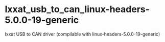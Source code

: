 # Ixxat_usb_to_can_linux-headers-5.0.0-19-generic
Ixxat USB to CAN driver (compilable with linux-headers-5.0.0-19-generic)
